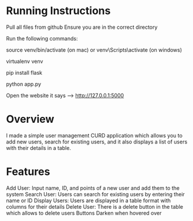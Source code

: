# Running Instructions
Pull all files from github
Ensure you are in the correct directory

Run the following commands:

source venv/bin/activate (on mac) or venv\Scripts\activate (on windows)

virtualenv venv

pip install flask

python app.py

Open the website it says --> http://127.0.0.1:5000


# Overview
I made a simple user management CURD application which allows you to add new users, search for existing users, and it also displays a list of users with their details in a table.


# Features
Add User: Input name, ID, and points of a new user and add them to the system
Search User: Users can search for existing users by entering their name or ID
Display Users: Users are displayed in a table format with columns for their details
Delete User: There is a delete button in the table which allows to delete users
Buttons Darken when hovered over